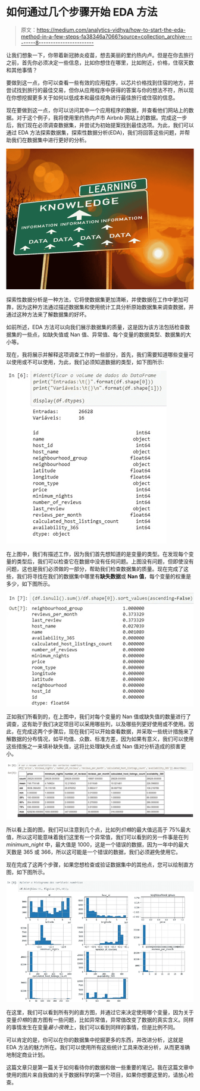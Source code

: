 # 如何通过几个步骤开始 EDA 方法

> 原文：<https://medium.com/analytics-vidhya/how-to-start-the-eda-method-in-a-few-steps-fa38346a7066?source=collection_archive---------8----------------------->

让我们想象一下，你带着新冠肺炎疫苗，想去美丽的里约热内卢。但是在你去旅行之前，首先你必须决定一些信息，比如你想住在哪里，比如附近，价格，住宿天数和其他事情？

要做到这一点，你可以查看一些有效的应用程序，以芯片价格找到住宿的地方，并尝试找到旅行的最佳交易，但你从应用程序中获得的答案与你的想法不符，所以现在你想挖掘更多关于如何以低成本和最佳视角进行最佳旅行或住宿的信息。

现在要做到这一点，你可以访问其中一个应用程序的数据，并查看他们网站上的数据。对于这个例子，我将使用里约热内卢市 Airbnb 网站上的数据。完成这一步后，我们现在必须调查数据集，并尝试为初始提案找到最佳选项。为此，我们可以通过 EDA 方法探索数据集，探索性数据分析(EDA)，我们将回答这些问题，并帮助我们在数据集中进行更好的分析。

![](img/3065896563edc9a10fd64ad7f231687c.png)

探索性数据分析是一种方法，它将使数据集更加清晰，并使数据在工作中更加可靠，因为这种方法通过描述数据集和使用统计工具分析原始数据集来调查数据，并通过这种方法来了解数据集的好坏。

如前所述，EDA 方法可以向我们展示数据集的质量，这是因为该方法包括检查数据集的一些点，如缺失值或 Nan 值、异常值、每个变量的数据类型、数据集的大小等。

现在，我将展示并解释这项调查工作的一些部分，首先，我们需要知道哪些变量可以使用或不可以使用，为此，我们必须知道数据的类型，如下图所示:

![](img/fb37ce2b52367e7f4617fc68268faea0.png)

在上图中，我们有描述工作，因为我们首先想知道的是变量的类型。在发现每个变量的类型后，我们可以检查它在数据中没有任何问题。上图没有问题，但即使没有问题，这也是我们必须做的一部分，帮助我们检查数据集的质量。现在完成了这些，我们将寻找在我们的数据集中哪里有**缺失数据**或 **Nan 值**，每个变量的权重是多少，如下图所示。

![](img/452da5f0a6db46bfc3c255476bb7ccad.png)

正如我们所看到的，在上图中，我们对每个变量的 Nan 值或缺失值的数量进行了调查，这有助于我们决定项目可以采用哪些列，以及哪些列更好使用或不使用。因此，在完成这两个步骤后，现在我们可以开始查看数据，并采取一些统计措施来了解数据的分布情况，如平均值、众数、标准方差，因为如果有意义，我们可以使用这些措施之一来填补缺失值，这将比处理缺失点或 Nan 值对分析造成的损害更小。

![](img/603011b6c68475b5660220b7709c4971.png)

所以看上面的图，我们可以注意到几个点，比如列*价格*的最大值远高于 75%最大值，所以这可能意味着我们这里有一个异常值，我们可以看到的另一件事是在列 *minimum_night* 中，最大值是 1000，这是一个错误的数据，因为一年中的最大天数是 365 或 366，所以这可能是一个错误的数据，我们必须避免使用它。

现在完成了这两个步骤，如果您想检查或验证数据集中的其他点，您可以绘制直方图，如下图所示。

![](img/7431692076a58475b9627d7c3a107ba3.png)

在这里，我们可以看到所有列的直方图，并通过它来决定使用哪个变量，因为关于变量*价格*的直方图有一些问题，比如异常值，异常值改变了数据的真实含义。同样的事情发生在变量*最小夜晚*上，我们可以看到同样的事情，但是比例不同。

可以肯定的是，你可以在你的数据集中挖掘更多的东西，并改进分析，这就是 EDA 方法的魅力所在。我们可以使用所有这些统计工具来改进分析，从而更准确地制定商业计划。

这篇文章只是第一篇关于如何看待你的数据和做一些重要的笔记。我在这篇文章中使用的图片来自我做的关于数据科学的第一个项目，如果你想要这里的，请放心检查。